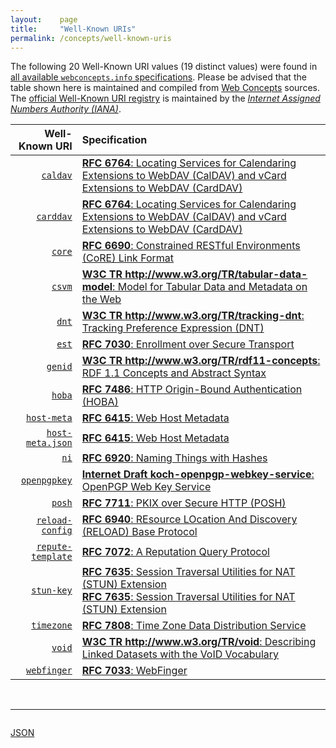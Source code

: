 ```yaml
---
layout:    page
title:     "Well-Known URIs"
permalink: /concepts/well-known-uris
---
```




The following 20 Well-Known URI values (19 distinct values) were found in [all available `webconcepts.info` specifications](/specs). Please be advised that the table shown here is maintained and compiled from [Web Concepts](/) sources. The [official Well-Known URI registry](http://www.iana.org/assignments/well-known-uris/well-known-uris.xhtml) is maintained by the [*Internet Assigned Numbers Authority (IANA)*](http://www.iana.org/).

Well-Known URI | Specification
-------: | :-------
[`caldav`](/concepts/well-known-uri/caldav) | [**RFC 6764**: Locating Services for Calendaring Extensions to WebDAV (CalDAV) and vCard Extensions to WebDAV (CardDAV)](/specs/IETF/RFC/6764 "This specification describes how DNS SRV records, DNS TXT records, and well-known URIs can be used together or separately to locate CalDAV (Calendaring Extensions to Web Distributed Authoring and Versioning (WebDAV)) or CardDAV (vCard Extensions to WebDAV) services.")
[`carddav`](/concepts/well-known-uri/carddav) | [**RFC 6764**: Locating Services for Calendaring Extensions to WebDAV (CalDAV) and vCard Extensions to WebDAV (CardDAV)](/specs/IETF/RFC/6764 "This specification describes how DNS SRV records, DNS TXT records, and well-known URIs can be used together or separately to locate CalDAV (Calendaring Extensions to Web Distributed Authoring and Versioning (WebDAV)) or CardDAV (vCard Extensions to WebDAV) services.")
[`core`](/concepts/well-known-uri/core) | [**RFC 6690**: Constrained RESTful Environments (CoRE) Link Format](/specs/IETF/RFC/6690 "This specification defines Web Linking using a link format for use by constrained web servers to describe hosted resources, their attributes, and other relationships between links. Based on the HTTP Link Header field defined in RFC 5988, the Constrained RESTful Environments (CoRE) Link Format is carried as a payload and is assigned an Internet media type. &#34;RESTful&#34; refers to the Representational State Transfer (REST) architecture. A well-known URI is defined as a default entry point for requesting the links hosted by a server.")
[`csvm`](/concepts/well-known-uri/csvm) | [**W3C TR http://www.w3.org/TR/tabular-data-model**: Model for Tabular Data and Metadata on the Web](/specs/W3C/TR/tabular-data-model "Tabular data is routinely transferred on the web in a variety of formats, including variants on CSV, tab-delimited files, fixed field formats, spreadsheets, HTML tables, and SQL dumps. This document outlines a data model, or infoset, for tabular data and metadata about that tabular data that can be used as a basis for validation, display, or creating other formats. It also contains some non-normative guidance for publishing tabular data as CSV and how that maps into the tabular data model. An annotated model of tabular data can be supplemented by separate metadata about the table. This specification defines how implementations should locate that metadata, given a file containing tabular data. The standard syntax for that metadata is defined in tabular metadata. Note, however, that applications may have other means to create annotated tables, e.g., through some application specific APIs; this model does not depend on the specificities described in tabular-metadata.")
[`dnt`](/concepts/well-known-uri/dnt) | [**W3C TR http://www.w3.org/TR/tracking-dnt**: Tracking Preference Expression (DNT)](/specs/W3C/TR/tracking-dnt "This specification defines the technical mechanisms for expressing a tracking preference via the DNT request header field in HTTP, via an HTML DOM property readable by embedded scripts, and via properties accessible to various user agent plug-in or extension APIs. It also defines mechanisms for sites to signal whether and how they honor this preference, both in the form of a machine-readable tracking status resource at a well-known location and via a &#34;Tk&#34; response header field, and a mechanism for allowing the user to approve exceptions to DNT as desired.")
[`est`](/concepts/well-known-uri/est) | [**RFC 7030**: Enrollment over Secure Transport](/specs/IETF/RFC/7030 "This document profiles certificate enrollment for clients using Certificate Management over CMS (CMC) messages over a secure transport. This profile, called Enrollment over Secure Transport (EST), describes a simple, yet functional, certificate management protocol targeting Public Key Infrastructure (PKI) clients that need to acquire client certificates and associated Certification Authority (CA) certificates. It also supports client-generated public/private key pairs as well as key pairs generated by the CA.")
[`genid`](/concepts/well-known-uri/genid) | [**W3C TR http://www.w3.org/TR/rdf11-concepts**: RDF 1.1 Concepts and Abstract Syntax](/specs/W3C/TR/rdf11-concepts "The Resource Description Framework (RDF) is a framework for representing information in the Web. This document defines an abstract syntax (a data model) which serves to link all RDF-based languages and specifications. The abstract syntax has two key data structures: RDF graphs are sets of subject-predicate-object triples, where the elements may be IRIs, blank nodes, or datatyped literals. They are used to express descriptions of resources. RDF datasets are used to organize collections of RDF graphs, and comprise a default graph and zero or more named graphs. RDF 1.1 Concepts and Abstract Syntax also introduces key concepts and terminology, and discusses datatyping and the handling of fragment identifiers in IRIs within RDF graphs.")
[`hoba`](/concepts/well-known-uri/hoba) | [**RFC 7486**: HTTP Origin-Bound Authentication (HOBA)](/specs/IETF/RFC/7486 "HTTP Origin-Bound Authentication (HOBA) is a digital-signature-based design for an HTTP authentication method. The design can also be used in JavaScript-based authentication embedded in HTML. HOBA is an alternative to HTTP authentication schemes that require passwords and therefore avoids all problems related to passwords, such as leakage of server-side password databases.")
[`host-meta`](/concepts/well-known-uri/host-meta) | [**RFC 6415**: Web Host Metadata](/specs/IETF/RFC/6415 "This specification describes a method for locating host metadata as well as information about individual resources controlled by the host.")
[`host-meta.json`](/concepts/well-known-uri/host-meta.json) | [**RFC 6415**: Web Host Metadata](/specs/IETF/RFC/6415 "This specification describes a method for locating host metadata as well as information about individual resources controlled by the host.")
[`ni`](/concepts/well-known-uri/ni) | [**RFC 6920**: Naming Things with Hashes](/specs/IETF/RFC/6920 "This document defines a set of ways to identify a thing (a digital object in this case) using the output from a hash function. It specifies a new URI scheme for this purpose, a way to map these to HTTP URLs, and binary and human-speakable formats for these names. The various formats are designed to support, but not require, a strong link to the referenced object, such that the referenced object may be authenticated to the same degree as the reference to it. The reason for this work is to standardise current uses of hash outputs in URLs and to support new information-centric applications and other uses of hash outputs in protocols.")
[`openpgpkey`](/concepts/well-known-uri/openpgpkey) | [**Internet Draft koch-openpgp-webkey-service**: OpenPGP Web Key Service](/specs/IETF/I-D/koch-openpgp-webkey-service "This specification describes a service to locate OpenPGP keys by mail address using a Web service and the HTTPS protocol.  It also provides a method for secure communication between the key owner and the mail provider to publish and revoke the public key.")
[`posh`](/concepts/well-known-uri/posh) | [**RFC 7711**: PKIX over Secure HTTP (POSH)](/specs/IETF/RFC/7711 "Experience has shown that it is difficult to deploy proper PKIX certificates for Transport Layer Security (TLS) in multi-tenanted environments. As a result, domains hosted in such environments often deploy applications using certificates that identify the hosting service, not the hosted domain. Such deployments force end users and peer services to accept a certificate with an improper identifier, resulting in degraded security. This document defines methods that make it easier to deploy certificates for proper server identity checking in non-HTTP application protocols. Although these methods were developed for use in the Extensible Messaging and Presence Protocol (XMPP) as a Domain Name Association (DNA) prooftype, they might also be usable in other non-HTTP application protocols.")
[`reload-config`](/concepts/well-known-uri/reload-config) | [**RFC 6940**: REsource LOcation And Discovery (RELOAD) Base Protocol](/specs/IETF/RFC/6940 "This specification defines REsource LOcation And Discovery (RELOAD), a peer-to-peer (P2P) signaling protocol for use on the Internet. A P2P signaling protocol provides its clients with an abstract storage and messaging service between a set of cooperating peers that form the overlay network. RELOAD is designed to support a P2P Session Initiation Protocol (P2PSIP) network, but can be utilized by other applications with similar requirements by defining new usages that specify the Kinds of data that need to be stored for a particular application. RELOAD defines a security model based on a certificate enrollment service that provides unique identities. NAT traversal is a fundamental service of the protocol. RELOAD also allows access from &#34;client&#34; nodes that do not need to route traffic or store data for others.")
[`repute-template`](/concepts/well-known-uri/repute-template) | [**RFC 7072**: A Reputation Query Protocol](/specs/IETF/RFC/7072 "This document defines a mechanism to conduct queries for reputation information over the HyperText Transfer Protocol (HTTP) using JavaScript Object Notation (JSON) as the payload meta-format.")
[`stun-key`](/concepts/well-known-uri/stun-key "2 definitions") | [**RFC 7635**: Session Traversal Utilities for NAT (STUN) Extension](/specs/IETF/RFC/7635 "This document proposes the use of OAuth 2.0 to obtain and validate ephemeral tokens that can be used for Session Traversal Utilities for NAT (STUN) authentication. The usage of ephemeral tokens ensures that access to a STUN server can be controlled even if the tokens are compromised.")<br/>[**RFC 7635**: Session Traversal Utilities for NAT (STUN) Extension](/specs/IETF/RFC/7635 "This document proposes the use of OAuth 2.0 to obtain and validate ephemeral tokens that can be used for Session Traversal Utilities for NAT (STUN) authentication. The usage of ephemeral tokens ensures that access to a STUN server can be controlled even if the tokens are compromised.")
[`timezone`](/concepts/well-known-uri/timezone) | [**RFC 7808**: Time Zone Data Distribution Service](/specs/IETF/RFC/7808 "This document defines a time zone data distribution service that allows reliable, secure, and fast delivery of time zone data and leap-second rules to client systems such as calendaring and scheduling applications or operating systems.")
[`void`](/concepts/well-known-uri/void) | [**W3C TR http://www.w3.org/TR/void**: Describing Linked Datasets with the VoID Vocabulary](/specs/W3C/TR/void "VoID is an RDF Schema vocabulary for expressing metadata about RDF datasets. It is intended as a bridge between the publishers and users of RDF data, with applications ranging from data discovery to cataloging and archiving of datasets. This document is a detailed guide to the VoID vocabulary. It describes how VoID can be used to express general metadata based on Dublin Core, access metadata, structural metadata, and links between datasets. It also provides deployment advice and discusses the discovery of VoID descriptions.")
[`webfinger`](/concepts/well-known-uri/webfinger) | [**RFC 7033**: WebFinger](/specs/IETF/RFC/7033 "This specification defines the WebFinger protocol, which can be used to discover information about people or other entities on the Internet using standard HTTP methods. WebFinger discovers information for a URI that might not be usable as a locator otherwise, such as account or email URIs.")

<br/>
<hr/>

<p style="float : left"><a href="well-known-uris.json" title="JSON representing all values for this Web Concept">JSON</a></p>
